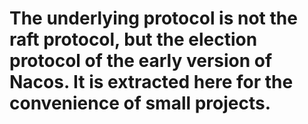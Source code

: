 # The underlying protocol is not the raft protocol, but the election protocol of the early version of Nacos. It is extracted here for the convenience of small projects.
